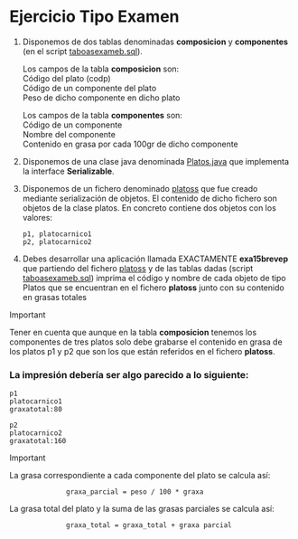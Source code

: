 # Ejercicio Tipo Examen

1. Disponemos de dos tablas denominadas **composicion** y **componentes** (en el script [taboasexameb.sql](./taboasexameb.sql)).

    Los campos de la tabla **composicion** son:<br>
    Código del plato (codp)<br>
    Código de un componente del plato<br>
    Peso de dicho componente en dicho plato

    Los campos de la tabla **componentes** son:<br>
    Código de un componente<br>
    Nombre del componente<br>
    Contenido en grasa por cada 100gr de dicho componente

2. Disponemos de una clase java denominada [Platos.java](./src/exa15brevep/Platos.java) que implementa la interface **Serializable**.

3. Disponemos de un fichero denominado [platoss](./platoss) que fue creado mediante serialización de objetos. El contenido de dicho fichero son objetos de la clase platos. En concreto contiene dos objetos con los valores:
    ```
    p1, platocarnico1
    p2, platocarnico2
    ```
 
4. Debes desarrollar una aplicación llamada EXACTAMENTE **exa15brevep** que partiendo del fichero [platoss](./platoss) y de las tablas dadas (script [taboasexameb.sql](./taboasexameb.sql)) imprima el código y nombre de cada objeto de tipo Platos que se encuentran en el fichero **platoss** junto con su contenido en grasas totales

> [!IMPORTANT]
> Tener en cuenta que aunque en la tabla **composicion** tenemos los componentes de tres platos solo debe grabarse el contenido en grasa de los platos p1 y p2 que son los que están referidos en el fichero **platoss**.

### La impresión debería ser algo parecido a lo siguiente:
```
p1
platocarnico1
graxatotal:80

p2
platocarnico2
graxatotal:160
```
> [!IMPORTANT]
> La grasa correspondiente a cada componente del plato se calcula así:
> 
>                   graxa_parcial = peso / 100 * graxa
> 
> La grasa total del plato y la suma de las grasas parciales se calcula así:
> 
>                   graxa_total = graxa_total + graxa parcial